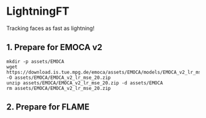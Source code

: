 # LightningFT
Tracking faces as fast as lightning!

## 1. Prepare for EMOCA v2
```
mkdir -p assets/EMOCA
wget https://download.is.tue.mpg.de/emoca/assets/EMOCA/models/EMOCA_v2_lr_mse_20.zip -O assets/EMOCA/EMOCA_v2_lr_mse_20.zip
unzip assets/EMOCA/EMOCA_v2_lr_mse_20.zip -d assets/EMOCA
rm assets/EMOCA/EMOCA_v2_lr_mse_20.zip
```
## 2. Prepare for FLAME

